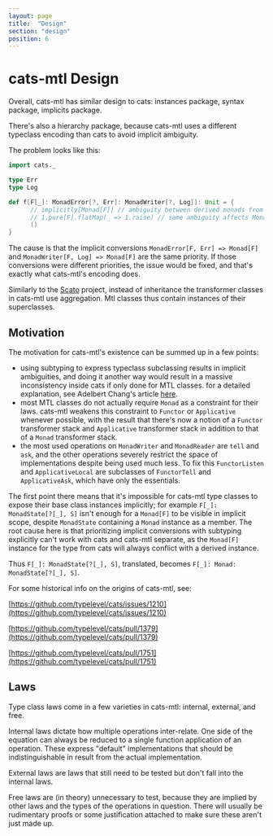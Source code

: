 ```yaml
---
layout: page
title:  "Design"
section: "design"
position: 6
---
```


cats-mtl Design
===============
Overall, cats-mtl has similar design to cats: 
instances package, syntax package, implicits package.

There's also a hierarchy package, because 
cats-mtl uses a different typeclass encoding
than cats to avoid implicit ambiguity.

The problem looks like this:
```scala
import cats._

type Err
type Log

def f[F[_]: MonadError[?, Err]: MonadWriter[?, Log]]: Unit = {
      // implicitly[Monad[F]] // ambiguity between derived monads from MonadError and MonadWriter
      // 1.pure[F].flatMap(_ => 1.raise) // same ambiguity affects MonadSyntax
      ()
}
```

The cause is that the implicit conversions `MonadError[F, Err] => Monad[F]` and 
`MonadWriter[F, Log] => Monad[F]` are the same priority. If those conversions 
were different priorities, the issue would be fixed, and that's exactly what cats-mtl's encoding does.

Similarly to the [Scato](https://github.com/aloiscochard/scato) project, instead of inheritance
the transformer classes in cats-mtl use aggregation. Mtl classes thus contain instances
of their superclasses.


## Motivation

The motivation for cats-mtl's existence can be summed up in a few points:
- using subtyping to express typeclass subclassing results in implicit ambiguities,
  and doing it another way would result in a massive inconsistency inside cats if only done for MTL classes.
  for a detailed explanation, see Adelbert Chang's article
  [here](http://typelevel.org/blog/2016/09/30/subtype-typeclasses.html).
- most MTL classes do not actually require `Monad` as a constraint for their laws.
  cats-mtl weakens this constraint to `Functor` or `Applicative` whenever possible,
  with the result that there's now a notion of a `Functor` transformer stack and 
  `Applicative` transformer stack in addition to that of a `Monad` transformer stack.
- the most used operations on `MonadWriter` and `MonadReader` are `tell` and `ask`,
  and the other operations severely restrict the space of implementations despite being
  used much less. To fix this `FunctorListen` and `ApplicativeLocal` are subclasses
  of `FunctorTell` and `ApplicativeAsk`, which have only the essentials.

The first point there means that it's impossible for cats-mtl type classes
to expose their base class instances implicitly; for example `F[_]: MonadState[?[_], S]` isn't enough
for a `Monad[F]` to be visible in implicit scope, despite `MonadState` containing a `Monad`
instance as a member. The root cause here is that prioritizing implicit conversions with subtyping
explicitly can't work with cats and cats-mtl separate, as the `Monad[F]` instance for the type 
from cats will always conflict with a derived instance.

Thus `F[_]: MonadState[?[_], S]`, translated, becomes `F[_]: Monad: MonadState[?[_], S]`.

For some historical info on the origins of cats-mtl, see:

[https://github.com/typelevel/cats/issues/1210](https://github.com/typelevel/cats/issues/1210)

[https://github.com/typelevel/cats/pull/1379](https://github.com/typelevel/cats/pull/1379)

[https://github.com/typelevel/cats/pull/1751](https://github.com/typelevel/cats/pull/1751)

## Laws

Type class laws come in a few varieties in cats-mtl: internal, external, and free.

Internal laws dictate how multiple operations inter-relate.
One side of the equation can always be reduced to a single function application of an operation.
These express "default" implementations that should be indistinguishable in result from the actual implementation.

External laws are laws that still need to be tested but don't fall into the internal laws.

Free laws are (in theory) unnecessary to test, because they are implied by other laws and the 
types of the operations in question. There will usually be rudimentary proofs 
or some justification attached to make sure these aren't just made up.

